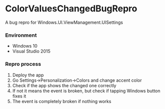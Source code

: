 # ColorValuesChangedBugRepro
A bug repro for Windows.UI.ViewManagement.UISettings

### Environment

* Windows 10
* Visual Studio 2015

### Repro process

1. Deploy the app
2. Go Settings->Personalization->Colors and change accent color
3. Check if the app shows the changed one correctly
4. If not it means the event is broken, but check if tapping Windows button fixes it
5. The event is completely broken if nothing works
